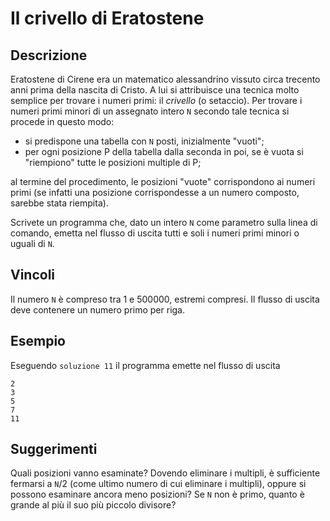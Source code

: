 Il crivello di Eratostene
=========================

Descrizione
-----------

Eratostene di Cirene era un matematico alessandrino vissuto circa trecento anni
prima della nascita di Cristo. A lui si attribuisce una tecnica molto semplice
per trovare i numeri primi: il *crivello* (o setaccio). Per trovare i numeri
primi minori di un assegnato intero `N` secondo tale tecnica si procede in
questo modo:

- si predispone una tabella con `N` posti, inizialmente "vuoti";
- per ogni posizione P della tabella dalla seconda in poi, se è vuota si
  "riempiono" tutte le posizioni multiple di P;

al termine del procedimento, le posizioni "vuote" corrispondono ai numeri primi
(se infatti una posizione corrispondesse a un numero composto, sarebbe stata
riempita).

Scrivete un programma che, dato un intero `N` come parametro sulla linea di
comando, emetta nel flusso di uscita tutti e soli i numeri primi minori o uguali
di `N`.


Vincoli
-------

Il numero `N` è compreso tra 1 e 500000, estremi compresi. Il flusso di uscita
deve contenere un numero primo per riga.


Esempio
-------

Eseguendo `soluzione 11` il programma emette nel flusso di uscita

    2
    3
    5
    7
    11


Suggerimenti
------------

Quali posizioni vanno esaminate? Dovendo eliminare i multipli, è sufficiente
fermarsi a `N`/2 (come ultimo numero di cui eliminare i multipli), oppure si
possono esaminare ancora meno posizioni? Se `N` non è primo, quanto è grande al
più il suo più piccolo divisore?
